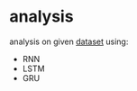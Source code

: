 # analysis

analysis on given [dataset](https://www.kaggle.com/datasets/arkhoshghalb/twitter-sentiment-analysis-hatred-speech?select=train.csv) using: <br/>
* RNN
* LSTM
* GRU
